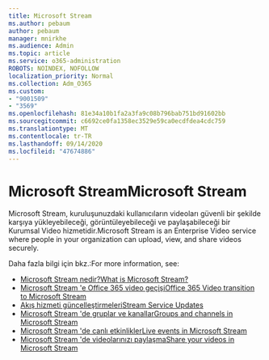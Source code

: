 ```yaml
---
title: Microsoft Stream
ms.author: pebaum
author: pebaum
manager: mnirkhe
ms.audience: Admin
ms.topic: article
ms.service: o365-administration
ROBOTS: NOINDEX, NOFOLLOW
localization_priority: Normal
ms.collection: Adm_O365
ms.custom:
- "9001509"
- "3569"
ms.openlocfilehash: 81e34a10b1fa2a3fa9c08b796bab751bd91602bb
ms.sourcegitcommit: c6692ce0fa1358ec3529e59ca0ecdfdea4cdc759
ms.translationtype: MT
ms.contentlocale: tr-TR
ms.lasthandoff: 09/14/2020
ms.locfileid: "47674886"
---
```

# <a name="microsoft-stream"></a><span data-ttu-id="1b469-102">Microsoft Stream</span><span class="sxs-lookup"><span data-stu-id="1b469-102">Microsoft Stream</span></span>

<span data-ttu-id="1b469-103">Microsoft Stream, kuruluşunuzdaki kullanıcıların videoları güvenli bir şekilde karşıya yükleyebileceği, görüntüleyebileceği ve paylaşabileceği bir Kurumsal Video hizmetidir.</span><span class="sxs-lookup"><span data-stu-id="1b469-103">Microsoft Stream is an Enterprise Video service where people in your organization can upload, view, and share videos securely.</span></span> 

<span data-ttu-id="1b469-104">Daha fazla bilgi için bkz.:</span><span class="sxs-lookup"><span data-stu-id="1b469-104">For more information, see:</span></span>

- [<span data-ttu-id="1b469-105">Microsoft Stream nedir?</span><span class="sxs-lookup"><span data-stu-id="1b469-105">What is Microsoft Stream?</span></span>](https://docs.microsoft.com/stream/overview)
- [<span data-ttu-id="1b469-106">Microsoft Stream 'e Office 365 video geçişi</span><span class="sxs-lookup"><span data-stu-id="1b469-106">Office 365 Video transition to Microsoft Stream</span></span>](https://docs.microsoft.com/stream/migrate-from-office-365)
- [<span data-ttu-id="1b469-107">Akış hizmeti güncelleştirmeleri</span><span class="sxs-lookup"><span data-stu-id="1b469-107">Stream Service Updates</span></span>](https://techcommunity.microsoft.com/t5/microsoft-stream-service-updates/bd-p/StreamAnnouncements)
- [<span data-ttu-id="1b469-108">Microsoft Stream 'de gruplar ve kanallar</span><span class="sxs-lookup"><span data-stu-id="1b469-108">Groups and channels in Microsoft Stream</span></span>](https://docs.microsoft.com/stream/groups-channels-organization)
- [<span data-ttu-id="1b469-109">Microsoft Stream 'de canlı etkinlikler</span><span class="sxs-lookup"><span data-stu-id="1b469-109">Live events in Microsoft Stream</span></span>](https://docs.microsoft.com/stream/live-event-overview)
- [<span data-ttu-id="1b469-110">Microsoft Stream 'de videolarınızı paylaşma</span><span class="sxs-lookup"><span data-stu-id="1b469-110">Share your videos in Microsoft Stream</span></span>](https://docs.microsoft.com/stream/portal-share-video)
